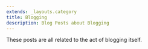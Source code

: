 ```yaml
---
extends: _layouts.category
title: Blogging
description: Blog Posts about Blogging
---
```


These posts are all related to the act of blogging itself.
